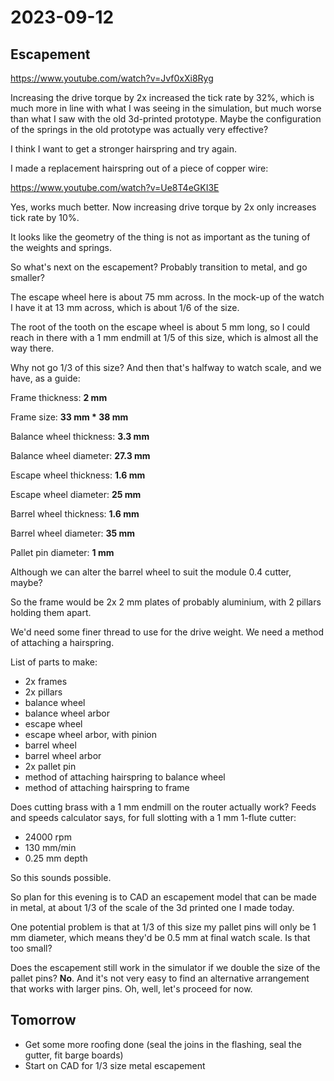 # 2023-09-12

## Escapement

https://www.youtube.com/watch?v=Jvf0xXi8Ryg

Increasing the drive torque by 2x increased the tick rate by 32%, which is much more in line with
what I was seeing in the simulation, but much worse than what I saw with the old 3d-printed
prototype. Maybe the configuration of the springs in the old prototype was actually very effective?

I think I want to get a stronger hairspring and try again.

I made a replacement hairspring out of a piece of copper wire:

https://www.youtube.com/watch?v=Ue8T4eGKI3E

Yes, works much better. Now increasing drive torque by 2x only increases tick rate by 10%.

It looks like the geometry of the thing is not as important as the tuning of the weights and
springs.

So what's next on the escapement? Probably transition to metal, and go smaller?

The escape wheel here is about 75 mm across. In the mock-up of the watch I have it at
13 mm across, which is about 1/6 of the size.

The root of the tooth on the escape wheel is about 5 mm long, so I could reach in there
with a 1 mm endmill at 1/5 of this size, which is almost all the way there.

Why not go 1/3 of this size? And then that's halfway to watch scale, and we have, as a guide:

Frame thickness: **2 mm**

Frame size: **33 mm * 38 mm**

Balance wheel thickness: **3.3 mm**

Balance wheel diameter: **27.3 mm**

Escape wheel thickness: **1.6 mm**

Escape wheel diameter: **25 mm**

Barrel wheel thickness: **1.6 mm**

Barrel wheel diameter: **35 mm**

Pallet pin diameter: **1 mm**

Although we can alter the barrel wheel to suit the module 0.4 cutter, maybe?

So the frame would be 2x 2 mm plates of probably aluminium, with 2 pillars holding them apart.

We'd need some finer thread to use for the drive weight. We need a method of attaching a hairspring.

List of parts to make:

* 2x frames
* 2x pillars
* balance wheel
* balance wheel arbor
* escape wheel
* escape wheel arbor, with pinion
* barrel wheel
* barrel wheel arbor
* 2x pallet pin
* method of attaching hairspring to balance wheel
* method of attaching hairspring to frame

Does cutting brass with a 1 mm endmill on the router actually work? Feeds and speeds calculator says,
for full slotting with a 1 mm 1-flute cutter:

* 24000 rpm
* 130 mm/min
* 0.25 mm depth

So this sounds possible.

So plan for this evening is to CAD an escapement model that can be made in metal, at about 1/3 of the scale of
the 3d printed one I made today.

One potential problem is that at 1/3 of this size my pallet pins will only be 1 mm diameter, which means they'd
be 0.5 mm at final watch scale. Is that too small?

Does the escapement still work in the simulator if we double the size of the pallet pins? **No**. And it's not
very easy to find an alternative arrangement that works with larger pins. Oh, well, let's proceed for now.

## Tomorrow

* Get some more roofing done (seal the joins in the flashing, seal the gutter, fit barge boards)
* Start on CAD for 1/3 size metal escapement
